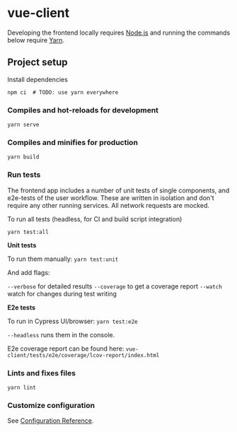 # vue-client

Developing the frontend locally requires [Node.js](https://nodejs.org) and running the commands below require [Yarn](https://yarnpkg.com/).
## Project setup
Install dependencies
```
npm ci  # TODO: use yarn everywhere
```

### Compiles and hot-reloads for development
```
yarn serve
```

### Compiles and minifies for production
```
yarn build
```

### Run tests

The frontend app includes a number of unit tests of single components, and e2e-tests of the user workflow. These are written in isolation and don't require any other running services. All network requests are mocked.

To run all tests (headless, for CI and build script integration)

```
yarn test:all
```

**Unit tests**

To run them manually: `yarn test:unit`

And add flags:

`--verbose` for detailed results
`--coverage` to get a coverage report
`--watch` watch for changes during test writing

**E2e tests**

To run in Cypress UI/browser: `yarn test:e2e`

`--headless` runs them in the console.

E2e coverage report can be found here: 
`vue-client/tests/e2e/coverage/lcov-report/index.html`

### Lints and fixes files
```
yarn lint
```

### Customize configuration
See [Configuration Reference](https://cli.vuejs.org/config/).
